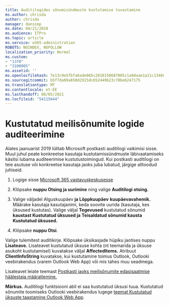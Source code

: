```yaml
---
title: Auditilogides sõnumisündmuste kustutamise tuvastamine
ms.author: chrisda
author: chrisda
manager: dansimp
ms.date: 04/21/2020
ms.audience: ITPro
ms.topic: article
ms.service: o365-administration
ROBOTS: NOINDEX, NOFOLLOW
localization_priority: Normal
ms.custom:
- "1370"
- "3100005"
ms.assetid: ''
ms.openlocfilehash: 7e13c9e5fbfa6ade065c2810150687085c1a9daae1a11c134688ec9a83ad37d9
ms.sourcegitcommit: b5f7da89a650d2915dc652449623c78be6247175
ms.translationtype: MT
ms.contentlocale: et-EE
ms.lasthandoff: 08/05/2021
ms.locfileid: "54115644"
---
```

# <a name="audit-logs-for-deleted-email-messages"></a>Kustutatud meilisõnumite logide auditeerimine

Alates jaanuarist 2019 lülitab Microsoft postkasti auditilogi vaikimisi sisse. Muul juhul peate konkreetse kasutaja kustutamissündmuste läbivaatamiseks käsitsi lubama auditeerimise kustutustoimingud. Kui postkasti auditilogi on teie asutuse või konkreetse kasutaja jaoks juba lubatud, järgige alltoodud juhiseid.

1. Logige sisse [Microsoft 365 vastavuskeskusesse](https://protection.office.com/)

2. Klõpsake **nuppu Otsing ja uurimine** ning valige **Auditilogi otsing.**

3. Valige väljadel Alguskuupäev **ja Lõppkuupäev** **kuupäevavahemik.** Määrake kasutaja kasutajanimi, keda soovite uurida (kasutaja, kes üksused kustutas). Valige väljal **Tegevused** kustutatud sõnumid **kaustast Kustutatud üksused ja** **Teisaldatud sõnumid kausta Kustutatud üksused.**

4. Klõpsake **nuppu Otsi**.

Valige tulemitest auditikirje. Klõpsake üksikasjade hüpiku jaotises nuppu **Lisateave.** Lisateavet kustutatud üksuse kohta (nt teemarida ja üksuse asukoht kustutamisel) kuvatakse väljal **AffectedItems.** Atribuut **ClientInfoString** kuvatakse, kui kustutamine toimus Outlook, Outlooki veebirakendus (varem Outlook Web App) või mis tahes muu seadmega.

Lisateavet leiate teemast [Postkasti jaoks meilisõnumite edasisaatmise häälestaja määratlemine.](/microsoft-365/compliance/auditing-troubleshooting-scenarios#determine-if-a-user-deleted-email-items)

**Märkus.** Auditilogi funktsiooni abil ei saa kustutatud üksusi tuua. Kustutatud sõnumite toomiseks Outlooki veebirakendus lugege [teemat Kustutatud üksuste taastamine Outlook Web App](https://support.office.com/article/C3D8FC15-EEEF-4F1C-81DF-E27964B7EDD4).

